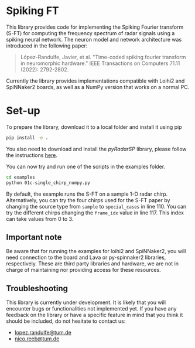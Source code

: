 # Spiking FT

This library provides code for implementing the Spiking Fourier transform (S-FT) for computing the frequency spectrum of radar signals using a spiking neural network. The neuron model and network architecture was introduced in the following paper:

> López-Randulfe, Javier, et al. "Time-coded spiking fourier transform in neuromorphic hardware." IEEE Transactions on Computers 71.11 (2022): 2792-2802.

Currently the library provides implementations compatible with Loihi2 and SpiNNaker2 boards, as well as a NumPy version that works on a normal PC.

# Set-up

To prepare the library, download it to a local folder and install it using pip

```bash
pip install -e .
```

You also need to download and install the *pyRadarSP* library, please follow the instructions [here](https://github.com/KI-ASIC-TUM/pyRadarSP/).

You can now try and run one of the scripts in the examples folder.

```bash
cd examples
python 01c-single_chirp_numpy.py
```

By default, the example runs the S-FT on a sample 1-D radar chirp. Alternatively, you can try the four chirps used for the S-FT paper by changing the source type from `sample` to `special_cases` in line 110. You can try the different chirps changing the `frame_idx` value in line 117. This index can take values from 0 to 3.

## Important note

Be aware that for running the examples for loihi2 and SpiNNaker2, you will need connection to the board and Lava or py-spinnaker2 libraries, respectively. These are third party libraries and hardware, we are not in charge of maintaining nor providing access for these resources.

## Troubleshooting

This library is currently under development. It is likely
that you will encounter bugs or functionalities not implemented yet.
If you have any feedback on the library or have a specific feature in mind
that you think it should be included, do not hesitate to contact us:

* lopez.randulfe@tum.de
* nico.reeb@tum.de
